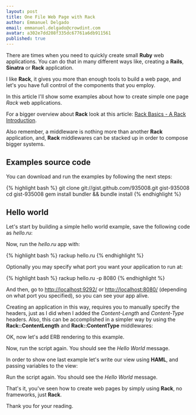 ```yaml
---
layout: post
title: One File Web Page with Rack
author: Emmanuel Delgado
email: emmanuel.delgado@crowdint.com
avatar: a302e7dd208f335dc67761a6db911561
published: true
---
```


There are times when you need to quickly create small **Ruby** web
applications. You can do that in many different ways like, creating a
**Rails**, **Sinatra** or **Rack** application.

I like **Rack**, it gives you more than enough tools to build a web page, and
let's you have full control of the components that you employ. 

In this article I'll show some examples about how to create simple one page
*Rack* web applications.

For a bigger overview about **Rack** look at this article: 
[Rack Basics - A Rack Introduction](http://blog.crowdint.com/2010/11/17/rack-basics-a-rack-introduction.html).

Also remember, a middleware is nothing more than another **Rack**
application, and, **Rack** middlewares can be stacked up in order to compose
bigger systems.

## Examples source code
You can download and run the examples by following the next steps:

{% highlight bash %}
  git clone git://gist.github.com/935008.git gist-935008
  cd gist-935008
  gem install bundler && bundle install
{% endhighlight %}


## Hello world

Let's start by building a simple hello world example, save the following
code as *hello.ru*:

<script src="https://gist.github.com/935008.js?file=hello1.ru"></script>

Now, run the *hello.ru* app with:

{% highlight bash %}
  rackup hello.ru
{% endhighlight  %}

Optionally you may specify what port you want your application to run
at:

{% highlight bash %}
  rackup hello.ru -p 8080
{% endhighlight  %}

And then, go to [http://localhost:9292/](http://localhost:9292/) or 
[http://localhost:8080/](http://localhost:8080/) (depending on what port
you specified), so you can see your app alive.

Creating an application in this way, requires you to manually specify the
headers, just as I did when I added the *Content-Length* and 
*Content-Type* headers. Also, this can be accomplished in a simpler way 
by using the **Rack::ContentLength** and **Rack::ContentType** middlewares:

<script src="https://gist.github.com/935008.js?file=hello2.ru"></script>

OK, now let's add ERB rendering to this example.

<script src="https://gist.github.com/935008.js?file=hello3.ru"></script>

Now, run the script again. You should see the *Hello World* message.

In order to show one last example let's write our view using
**HAML**, and passing variables to the view:

<script src="https://gist.github.com/935008.js?file=hello4.ru"></script>

Run the script again. You should see the *Hello World* message.

That's it, you've seen how to create web pages by simply using
**Rack**, no frameworks, just **Rack**.

Thank you for your reading.
